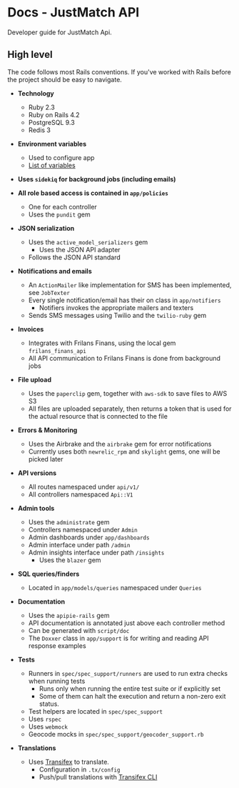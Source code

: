 # Docs - JustMatch API

Developer guide for JustMatch Api.

## High level

The code follows most Rails conventions. If you've worked with Rails before the project should be easy to navigate.

* __Technology__
  - Ruby 2.3
  - Ruby on Rails 4.2
  - PostgreSQL 9.3
  - Redis 3


* __Environment variables__
  + Used to configure app
  + [List of variables](environment-variables.md)


* __Uses `sidekiq` for background jobs (including emails)__


* __All role based access is contained in `app/policies`__
  - One for each controller
  - Uses the `pundit` gem


* __JSON serialization__
  - Uses the `active_model_serializers` gem
    + Uses the JSON API adapter
  - Follows the JSON API standard


* __Notifications and emails__
  - An `ActionMailer` like implementation for SMS has been implemented, see `JobTexter`
  - Every single notification/email has their on class in `app/notifiers`
    + Notifiers invokes the appropriate mailers and texters
  - Sends SMS messages using Twilio and the `twilio-ruby` gem

* __Invoices__
  - Integrates with Frilans Finans, using the local gem `frilans_finans_api`
  - All API communication to Frilans Finans is done from background jobs


* __File upload__
  - Uses the `paperclip` gem, together with `aws-sdk` to save files to AWS S3
  - All files are uploaded separately, then returns a token that is used for the actual resource that is connected to the file


* __Errors & Monitoring__
  - Uses the Airbrake and the `airbrake` gem for error notifications
  - Currently uses both `newrelic_rpm` and `skylight` gems, one will be picked later


* __API versions__
  - All routes namespaced under `api/v1/`
  - All controllers namespaced `Api::V1`


* __Admin tools__
  - Uses the `administrate` gem
  - Controllers namespaced under `Admin`
  - Admin dashboards under `app/dashboards`
  - Admin interface under path `/admin`
  - Admin insights interface under path `/insights`
    + Uses the `blazer` gem


* __SQL queries/finders__
  - Located in `app/models/queries` namespaced under `Queries`


* __Documentation__
  - Uses the `apipie-rails` gem
  - API documentation is annotated just above each controller method
  - Can be generated with `script/doc`
  - The `Doxxer` class in `app/support` is for writing and reading API response examples


* __Tests__
  - Runners in `spec/spec_support/runners` are used to run extra checks when running tests
    + Runs only when running the entire test suite or if explicitly set
    + Some of them can halt the execution and return a non-zero exit status.
  - Test helpers are located in `spec/spec_support`
  - Uses `rspec`
  - Uses `webmock`
  - Geocode mocks in `spec/spec_support/geocoder_support.rb`


* __Translations__
  - Uses [Transifex](https://www.transifex.com/justarrived/justmatch-api/) to translate.
    + Configuration in `.tx/config`
    + Push/pull translations with [Transifex CLI](http://docs.transifex.com/client/)
